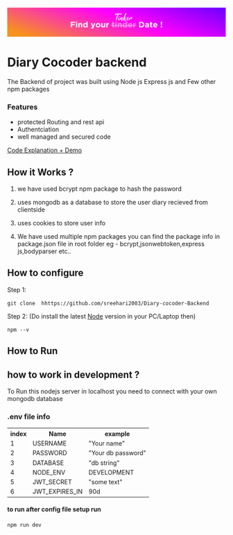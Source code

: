 ![bg](https://raw.githubusercontent.com/Ann-T-George/tinkerhub_co_coder/main/pics/bg.png)

# **Diary Cocoder backend**

The Backend of project was built using Node js Express js and Few other npm packages

### Features

- protected Routing and rest api
- Authentciation
- well managed and secured code

[Code Explanation + Demo](https://www.loom.com/share/13db4ac724dc4180a3177cb1a72a9c6b)

## How it Works ?

1. we have used bcrypt npm package to hash the password

2. uses mongodb as a database to store the user diary recieved from clientside

3. uses cookies to store user info

4. We have used multiple npm packages you can find the package info in package.json file in root folder
   eg - bcrypt,jsonwebtoken,express js,bodyparser etc..

## How to configure

Step 1:

```
git clone  hhttps://github.com/sreehari2003/Diary-cocoder-Backend

```

Step 2: (Do install the latest [Node](https://nodejs.dev/) version in your PC/Laptop then)

```
npm --v
```

## How to Run

## how to work in development ?

   <p>To Run this nodejs server in localhost you need to connect with your own mongodb database</p> 
<h3> .env file info  </h3>
<table>
 <tr>
  <th>index</th>
  <th>Name</th>
  <th>example</th>
 </tr>
 <tr>
     <td>1</td>
     <td>USERNAME</td>
     <td>"Your name"</td>
 </tr>
 <tr>
     <td>2</td>
     <td>PASSWORD</td>
     <td>"Your db password"</td>
 </tr>
 <tr>
     <td>3</td>
     <td>DATABASE</td>
     <td>"db string"</td>
 </tr>
 <tr>
     <td>4</td>
     <td>NODE_ENV</td>
     <td>DEVELOPMENT</td>
 </tr>
 <tr>
     <td>5</td>
     <td>JWT_SECRET</td>
     <td>"some text"</td>
 </tr>
 <tr>
     <td>6</td>
     <td>JWT_EXPIRES_IN</td>
     <td>90d</td>
 </tr>
</table>

<h4>to run after config file setup run</h4>

```
npm run dev
```
